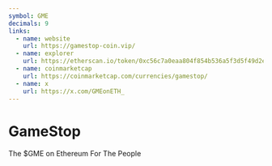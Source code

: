 ```yaml
---
symbol: GME
decimals: 9
links:
  - name: website
    url: https://gamestop-coin.vip/
  - name: explorer
    url: https://etherscan.io/token/0xc56c7a0eaa804f854b536a5f3d5f49d2ec4b12b8
  - name: coinmarketcap
    url: https://coinmarketcap.com/currencies/gamestop/
  - name: x
    url: https://x.com/GMEonETH_
---
```


# GameStop

The $GME on Ethereum For The People
